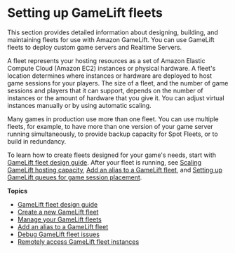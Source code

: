 # Setting up GameLift fleets<a name="fleets-intro"></a>

This section provides detailed information about designing, building, and maintaining fleets for use with Amazon GameLift\. You can use GameLift fleets to deploy custom game servers and Realtime Servers\.

A fleet represents your hosting resources as a set of Amazon Elastic Compute Cloud \(Amazon EC2\) instances or physical hardware\. A fleet's location determines where instances or hardware are deployed to host game sessions for your players\. The size of a fleet, and the number of game sessions and players that it can support, depends on the number of instances or the amount of hardware that you give it\. You can adjust virtual instances manually or by using automatic scaling\.

Many games in production use more than one fleet\. You can use multiple fleets, for example, to have more than one version of your game server running simultaneously, to provide backup capacity for Spot Fleets, or to build in redundancy\.

To learn how to create fleets designed for your game's needs, start with [GameLift fleet design guide](fleets-design.md)\. After your fleet is running, see [Scaling GameLift hosting capacity](fleets-manage-capacity.md), [Add an alias to a GameLift fleet](aliases-creating.md), and [Setting up GameLift queues for game session placement](queues-intro.md)\.

**Topics**
+ [GameLift fleet design guide](fleets-design.md)
+ [Create a new GameLift fleet](fleets-creating-all.md)
+ [Manage your GameLift fleets](fleets-editing.md)
+ [Add an alias to a GameLift fleet](aliases-creating.md)
+ [Debug GameLift fleet issues](fleets-creating-debug.md)
+ [Remotely access GameLift fleet instances](fleets-remote-access.md)